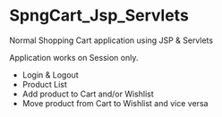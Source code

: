 # SpngCart_Jsp_Servlets

Normal Shopping Cart application using JSP &amp; Servlets

Application works on Session only.
  - Login & Logout
  - Product List
  - Add product to Cart and/or Wishlist
  - Move product from Cart to Wishlist and vice versa
